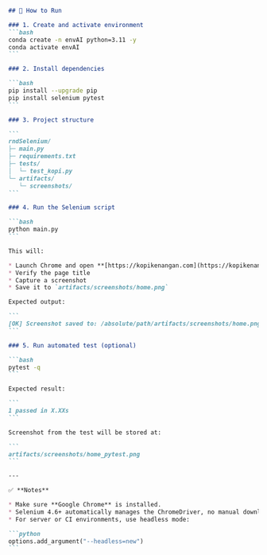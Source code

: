 ````markdown
## 🚀 How to Run

### 1. Create and activate environment
```bash
conda create -n envAI python=3.11 -y
conda activate envAI
```

### 2. Install dependencies

```bash
pip install --upgrade pip
pip install selenium pytest
```

### 3. Project structure

```
rndSelenium/
├─ main.py
├─ requirements.txt
├─ tests/
│  └─ test_kopi.py
└─ artifacts/
   └─ screenshots/
```

### 4. Run the Selenium script

```bash
python main.py
```

This will:

* Launch Chrome and open **[https://kopikenangan.com](https://kopikenangan.com)**
* Verify the page title
* Capture a screenshot
* Save it to `artifacts/screenshots/home.png`

Expected output:

```
[OK] Screenshot saved to: /absolute/path/artifacts/screenshots/home.png
```

### 5. Run automated test (optional)

```bash
pytest -q
```

Expected result:

```
1 passed in X.XXs
```

Screenshot from the test will be stored at:

```
artifacts/screenshots/home_pytest.png
```

---

✅ **Notes**

* Make sure **Google Chrome** is installed.
* Selenium 4.6+ automatically manages the ChromeDriver, no manual download required.
* For server or CI environments, use headless mode:

```python
options.add_argument("--headless=new")
```
